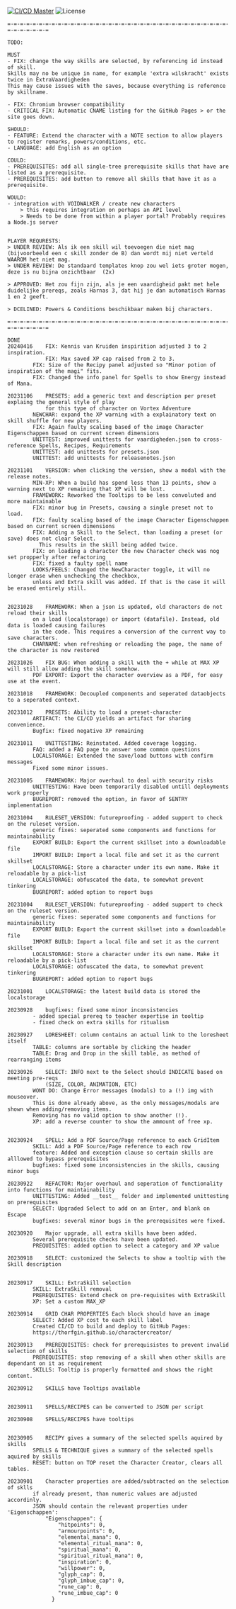 [![CI/CD Master](https://github.com/Thorfgin/charactercreator/actions/workflows/node.js.yml/badge.svg)](https://github.com/Thorfgin/charactercreator/actions/workflows/node.js.yml)
![License](https://img.shields.io/github/license/Thorfgin/charactercreator)

	=-=-=-=-=-=-=-=-=-=-=-=-=-=-=-=-=-=-=-=-=-=-=-=-=-=-=-=-=-=-=-=-=-=-=-=-=-=-=-=-=-=

	TODO:

	MUST
	- FIX: change the way skills are selected, by referencing id instead of skill.
	Skills may no be unique in name, for example 'extra wilskracht' exists twice in ExtraVaardigheden
	This may cause issues with the saves, because everything is reference by skillname.
	
	- FIX: Chromium browser compatibility
	- CRITICAL FIX: Automatic CNAME listing for the GitHub Pages > or the site goes down.

	SHOULD:
	- FEATURE: Extend the character with a NOTE section to allow players to register remarks, powers/conditions, etc.
	- LANGUAGE: add English as an option

	COULD:
	- PREREQUISITES: add all single-tree prerequisite skills that have are listed as a prerequisite.
	- PREREQUISITES: add button to remove all skills that have it as a prerequisite.
	
	WOULD: 
	- integration with VOIDWALKER / create new characters
		> this requires integration on perhaps an API level
		> Needs to be done from within a player portal? Probably requires a Node.js server


	PLAYER REQURESTS:
	> UNDER REVIEW: Als ik een skill wil toevoegen die niet mag (bijvoorbeeld een c skill zonder de B) dan wordt mij niet verteld WAAROM het niet mag.
	> UNDER REVIEW: De standaard templates knop zou wel iets groter mogen, deze is nu bijna onzichtbaar  (2x)
	
	> APPROVED: Het zou fijn zijn, als je een vaardigheid pakt met hele duidelijke prereqs, zoals Harnas 3, dat hij je dan automatisch Harnas 1 en 2 geeft.
	
	> DCELINED: Powers & Conditions beschikbaar maken bij characters. 

	=-=-=-=-=-=-=-=-=-=-=-=-=-=-=-=-=-=-=-=-=-=-=-=-=-=-=-=-=-=-=-=-=-=-=-=-=-=-=-=-=-=

	DONE
	20240416	FIX: Kennis van Kruiden inspirition adjusted 3 to 2 inspiration.
				FIX: Max saved XP cap raised from 2 to 3.
			FIX: Size of the Recipy panel adjusted so "Minor potion of inspiration of the magi" fits.
			FIX: Changed the info panel for Spells to show Energy instead of Mana.

	20231106	PRESETS: add a generic text and description per preset explaing the general style of play 
				for this type of character on Vortex Adventure
			NEWCHAR: expand the XP warning with a explainatory text on skill shuffle for new players.	
			FIX: Again faulty scaling based of the image Character Eigenschappen based on current screen dimensions	
			UNITTEST: improved unittests for vaardigheden.json to cross-reference Spells, Recipes, Requirements
			UNITTEST: add unittests for presets.json 
			UNITTEST: add unittests for releasenotes.json

	20231101	VERSION: when clicking the version, show a modal with the release notes.
			MIN-XP: When a build has spend less than 13 points, show a warning next to XP remaining that XP will be lost.
			FRAMEWORK: Reworked the Tooltips to be less convoluted and more maintainable
			FIX: minor bug in Presets, causing a single preset not to load.
			FIX: faulty scaling based of the image Character Eigenschappen based on current screen dimensions
			FIX: Adding a Skill to the Select, than loading a preset (or save) does not clear Select.
			  This results in the skill being added twice.
			FIX: on loading a character the new Character check was nog set propperly after refactoring
			FIX: fixed a faulty spell name
			LOOKS/FEELS: Changed the NewCharacter toggle, it will no longer erase when unchecking the checkbox,
			unless and Extra skill was added. If that is the case it will be erased entirely still.


	20231028	FRAMEWORK: When a json is updated, old characters do not reload their skills 
			on a load (localstorage) or import (datafile). Instead, old data is loaded causing failures 
			in the code. This requires a conversion of the current way to save characters.
			CHARNAME: when refreshing or reloading the page, the name of the character is now restored

	20231026	FIX BUG: When adding a skill with the + while at MAX XP will still allow adding the skill somehow.
			PDF EXPORT: Export the character overview as a PDF, for easy use at the event.

	20231018	FRAMEWORK: Decoupled components and seperated dataobjects to a seperated context.

	20231012	PRESETS: Ability to load a preset-character
			ARTIFACT: the CI/CD yields an artifact for sharing convenience.
			Bugfix: fixed negative XP remaining

	20231011	UNITTESTING: Reinstated. Added coverage logging.
			FAQ: added a FAQ page to answer some common questions
			LOCALSTORAGE: Extended the save/load buttons with confirm messages
			Fixed some minor issues.

	20231005	FRAMEWORK: Major overhaul to deal with security risks
			UNITTESTING: Have been temporarily disabled untill deployments work properly
			BUGREPORT: removed the option, in favor of SENTRY implementation

	20231004	RULESET_VERSION: futureproofing - added support to check on the ruleset version.
			generic fixes: seperated some components and functions for maintainability
			EXPORT BUILD: Export the current skillset into a downloadable file
			IMPORT BUILD: Import a local file and set it as the current skillset
			LOCALSTORAGE: Store a character under its own name. Make it reloadable by a pick-list
			LOCALSTORAGE: obfuscated the data, to somewhat prevent tinkering
			BUGREPORT: added option to report bugs

	20231004	RULESET_VERSION: futureproofing - added support to check on the ruleset version.
			generic fixes: seperated some components and functions for maintainability
			EXPORT BUILD: Export the current skillset into a downloadable file
			IMPORT BUILD: Import a local file and set it as the current skillset
			LOCALSTORAGE: Store a character under its own name. Make it reloadable by a pick-list
			LOCALSTORAGE: obfuscated the data, to somewhat prevent tinkering
			BUGREPORT: added option to report bugs

	20231001	LOCALSTORAGE: the latest build data is stored the localstorage

	20230928	bugfixes: fixed some minor inconsistencies
			- added special prereq to teacher expertise in tooltip
			- fixed check on extra skills for ritualism
	
	20230927	LORESHEET: column contains an actual link to the loresheet itself
			TABLE: columns are sortable by clicking the header
			TABLE: Drag and Drop in the skill table, as method of rearranging items

	20230926	SELECT: INFO next to the Select should INDICATE based on meeting pre-reqs
				(SIZE, COLOR, ANIMATION, ETC)
			WONT DO: Change Error messages (modals) to a (!) img with mouseover.
			This is done already above, as the only messages/modals are shown when adding/removing items.
			Removing has no valid option to show another (!).
			XP: add a reverse counter to show the ammount of free xp.


	20230924	SPELL: Add a PDF Source/Page reference to each GridItem
			SKILL: Add a PDF Source/Page reference to each row
			feature: Added and exception clause so certain skills are alllowed to bypass prerequisites
			bugfixes: fixed some inconsistencies in the skills, causing minor bugs

	20230922	REFACTOR: Major overhaul and seperation of functionality into functions for maintainability
			UNITTESTING: Added __test__ folder and implemented unittesting on prerequisites
			SELECT: Upgraded Select to add on an Enter, and blank on Escape
			bugfixes: several minor bugs in the prerequisites were fixed.

	20230920	Major upgrade, all extra skills have been added.
			Several prerequisite checks have been updated.
			PREQUISITES: added option to select a category and XP value

	20230918	SELECT: customized the Selects to show a tooltip with the Skill description


	20230917	SKILL: ExtraSkill selection
			SKILL: ExtraSkill removal
			PREREQUISITES: Extend check on pre-requisites with ExtraSkill
			XP: Set a custom MAX_XP

	20230914	GRID CHAR PROPERTIES Each block should have an image	
			SELECT: Added XP cost to each skill label
			Created CI/CD to build and deploy to GitHub Pages:
			https://thorfgin.github.io/charactercreator/

	20230913	PREREQUISITES: check for prerequisistes to prevent invalid selection of skills 
			PREREQUISITES: stop removing of a skill when other skills are dependant on it as requirement
			SKILLS: Tooltip is properly formatted and shows the right content.
	
	20230912	SKILLS have Tooltips available
	

	20230911	SPELLS/RECIPES can be converted to JSON per script
	
	20230908	SPELLS/RECIPES have tooltips
	

	20230905	RECIPY gives a summary of the selected spells aquired by skills
			SPELLS & TECHNIQUE gives a summary of the selected spells aquired by skills
			RESET: button on TOP reset the Character Creator, clears all tables.
	
	20230901	Character properties are added/subtracted on the selection of sklls
			if already present, than numeric values are adjusted accordinly. 
			JSON should contain the relevant properties under 'Eigenschappen':
				"Eigenschappen": {
					"hitpoints": 0,
					"armourpoints": 0,
					"elemental_mana": 0,
					"elemental_ritual_mana": 0,
					"spiritual_mana": 0,
					"spiritual_ritual_mana": 0,
					"inspiration": 0,
					"willpower": 0,
					"glyph_cap": 0,
					"glyph_imbue_cap": 0,
					"rune_cap": 0,
					"rune_imbue_cap": 0
				  }
